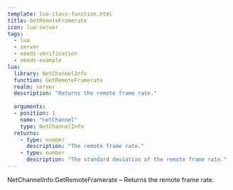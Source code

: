 ```yaml
---
template: lua-class-function.html
title: GetRemoteFramerate
icon: lua-server
tags:
  - lua
  - server
  - needs-verification
  - needs-example
lua:
  library: NetChannelInfo
  function: GetRemoteFramerate
  realm: server
  description: "Returns the remote frame rate."
  
  arguments:
  - position: 1
    name: "netChannel"
    type: NetChannelInfo
  returns:
    - type: number
      description: "The remote frame rate."
    - type: number
      description: "The standard deviation of the remote frame rate."
---
```


<div class="lua__search__keywords">
NetChannelInfo:GetRemoteFramerate &#x2013; Returns the remote frame rate.
</div>
